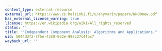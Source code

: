 ```yaml
---
content_type: external-resource
external_url: https://www.cs.helsinki.fi/u/ahyvarin/papers/NN00new.pdf
has_external_license_warning: true
license: https://en.wikipedia.org/wiki/All_rights_reserved
status: ''
title: '"Independent Component Analysis: Algorithms and Applications."'
uid: 5044d3f2-7f5e-4380-962e-998c27c4fbc7
wayback_url: ''
---
```

